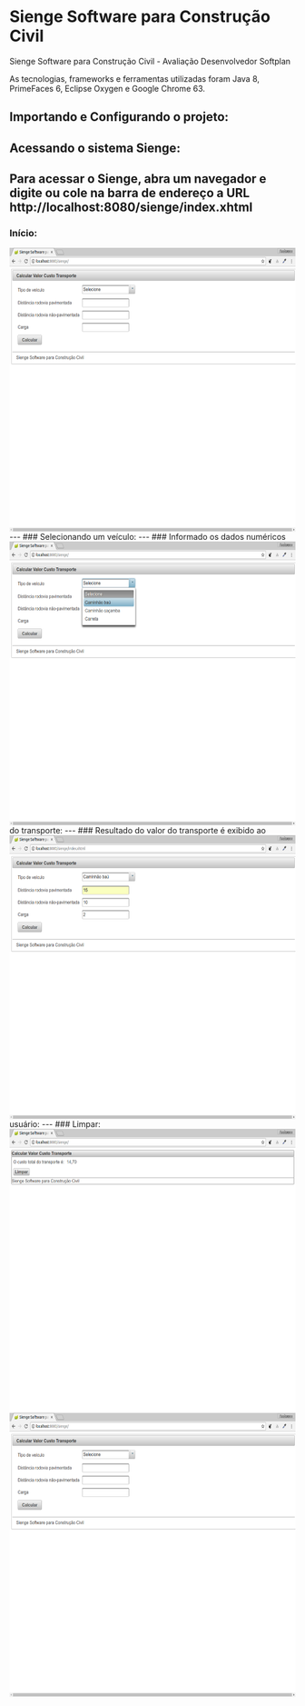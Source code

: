 # Sienge Software para Construção Civil
Sienge Software para Construção Civil - Avaliação Desenvolvedor Softplan

As tecnologias, frameworks e ferramentas utilizadas foram Java 8, PrimeFaces 6, Eclipse Oxygen e Google Chrome 63. 

## Importando e Configurando o projeto:


## Acessando o sistema Sienge:
Para acessar o Sienge, abra um navegador e digite ou cole na barra de endereço a URL http://localhost:8080/sienge/index.xhtml
---
### Início:
<img align="left" width="100%" height="500" src="/sienge_prints/Sienge_1.png">
---
### Selecionando um veículo:

<img align="left" width="100%" height="500" src="/sienge_prints/Sienge_2.png">
---
### Informado os dados numéricos do transporte:

<img align="left" width="100%" height="500" src="/sienge_prints/Sienge_3.png">
---
### Resultado do valor do transporte é exibido ao usuário:

<img align="left" width="100%" height="500" src="/sienge_prints/Sienge_4.png">
---
### Limpar:

<img align="left" width="100%" height="500" src="/sienge_prints/Sienge_1.png">

